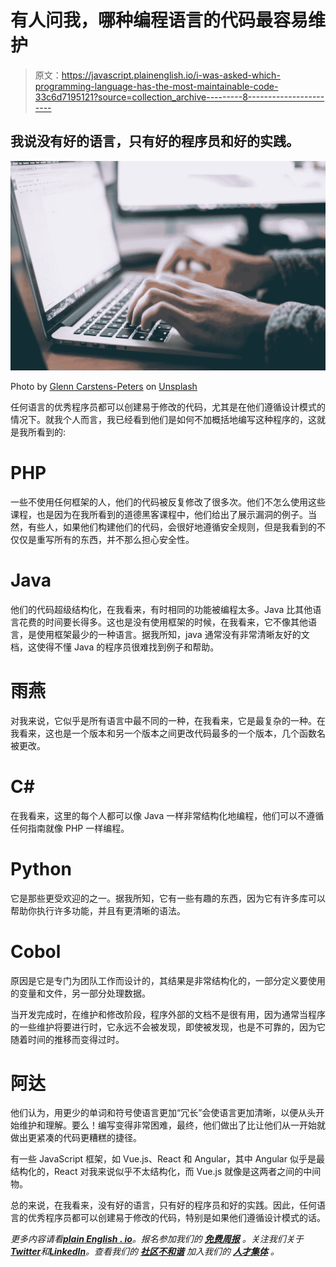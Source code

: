 # 有人问我，哪种编程语言的代码最容易维护

> 原文：<https://javascript.plainenglish.io/i-was-asked-which-programming-language-has-the-most-maintainable-code-33c6d7195121?source=collection_archive---------8----------------------->

## 我说没有好的语言，只有好的程序员和好的实践。

![](img/f6ea43c558e2cc4adf55d4a75985b4db.png)

Photo by [Glenn Carstens-Peters](https://unsplash.com/@glenncarstenspeters?utm_source=medium&utm_medium=referral) on [Unsplash](https://unsplash.com?utm_source=medium&utm_medium=referral)

任何语言的优秀程序员都可以创建易于修改的代码，尤其是在他们遵循设计模式的情况下。就我个人而言，我已经看到他们是如何不加概括地编写这种程序的，这就是我所看到的:

# **PHP**

一些不使用任何框架的人，他们的代码被反复修改了很多次。他们不怎么使用这些课程，也是因为在我所看到的道德黑客课程中，他们给出了展示漏洞的例子。当然，有些人，如果他们构建他们的代码，会很好地遵循安全规则，但是我看到的不仅仅是重写所有的东西，并不那么担心安全性。

# **Java**

他们的代码超级结构化，在我看来，有时相同的功能被编程太多。Java 比其他语言花费的时间要长得多。这也是没有使用框架的时候，在我看来，它不像其他语言，是使用框架最少的一种语言。据我所知，java 通常没有非常清晰友好的文档，这使得不懂 Java 的程序员很难找到例子和帮助。

# **雨燕**

对我来说，它似乎是所有语言中最不同的一种，在我看来，它是最复杂的一种。在我看来，这也是一个版本和另一个版本之间更改代码最多的一个版本，几个函数名被更改。

# **C#**

在我看来，这里的每个人都可以像 Java 一样非常结构化地编程，他们可以不遵循任何指南就像 PHP 一样编程。

# **Python**

它是那些更受欢迎的之一。据我所知，它有一些有趣的东西，因为它有许多库可以帮助你执行许多功能，并且有更清晰的语法。

# **Cobol**

原因是它是专门为团队工作而设计的，其结果是非常结构化的，一部分定义要使用的变量和文件，另一部分处理数据。

当开发完成时，在维护和修改阶段，程序外部的文档不是很有用，因为通常当程序的一些维护将要进行时，它永远不会被发现，即使被发现，也是不可靠的，因为它随着时间的推移而变得过时。

# **阿达**

他们认为，用更少的单词和符号使语言更加“冗长”会使语言更加清晰，以便从头开始维护和理解。要么！编写变得非常困难，最终，他们做出了比让他们从一开始就做出更紧凑的代码更糟糕的捷径。

有一些 JavaScript 框架，如 Vue.js、React 和 Angular，其中 Angular 似乎是最结构化的，React 对我来说似乎不太结构化，而 Vue.js 就像是这两者之间的中间物。

总的来说，在我看来，没有好的语言，只有好的程序员和好的实践。因此，任何语言的优秀程序员都可以创建易于修改的代码，特别是如果他们遵循设计模式的话。

*更多内容请看*[***plain English . io***](https://plainenglish.io/)*。报名参加我们的* [***免费周报***](http://newsletter.plainenglish.io/) *。关注我们关于*[***Twitter***](https://twitter.com/inPlainEngHQ)*和*[***LinkedIn***](https://www.linkedin.com/company/inplainenglish/)*。查看我们的* [***社区不和谐***](https://discord.gg/GtDtUAvyhW) *加入我们的* [***人才集体***](https://inplainenglish.pallet.com/talent/welcome) *。*